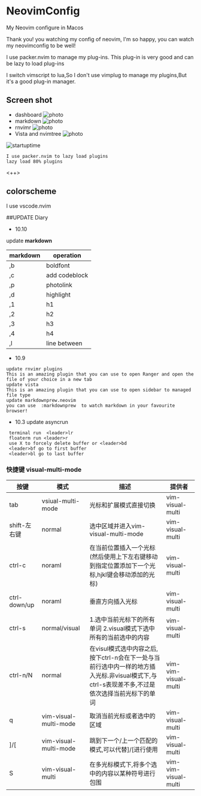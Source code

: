 # NeovimConfig
My Neovim configure in Macos

Thank you! you watching my config of neovim, I'm so happy, you can watch my neovimconfig to be well!

I use packer.nvim to manage my plug-ins. This plug-in is very good and can be lazy to load plug-ins

I switch vimscript to lua,So I don't use vimplug to manage my plugins,But it's a good plug-in manager.

## Screen shot
+ dashboard
![photo](https://gitee.com/gu-shenwei666/blogimg/raw/master/image/20211010005801.png)
+ markdown
![photo](https://gitee.com/gu-shenwei666/blogimg/raw/master/image/20211010005849.png)
+ rnvimr
![photo](https://gitee.com/gu-shenwei666/blogimg/raw/master/image/20211010010544.png)
+ Vista and nvimtree
![photo](https://gitee.com/gu-shenwei666/blogimg/raw/master/image/20211010010752.png)

![startuptime](https://gitee.com/gu-shenwei666/blogimg/raw/master/image/20211013201426.png)

```
I use packer.nvim to lazy load plugins 
lazy load 80% plugins 
```

<++>
## colorscheme
I use vscode.nvim 

##UPDATE Diary
+ 10.10

update **markdown** 

| markdown | operation     |
|----------|---------------|
| ,b       | boldfont      |
| ,c       | add codeblock |
| ,p       | photolink     |
| ,d       | highlight     |
| ,1       | h1            |
| ,2       | h2            |
| ,3       | h3            |
| ,4       | h4            |
| ,l       | line between  |


+ 10.9
```
update rnvimr plugins
This is an amazing plugin that you can use to open Ranger and open the file of your choice in a new tab
update vista
This is an amazing plugin that you can use to open sidebar to managed file type
update markdownprew.neovim
you can use  :markdownprew  to watch markdown in your favourite browser!

```


+ 10.3
update asyncrun 

```
 terminal run  <leader>lr
 floaterm run <leader>r
 use X to forcely delete buffer or <leader>bd
 <leader>bf go to first buffer
 <leader>bl go to last buffer

```

### 快捷键 visual-multi-mode

| 按键         | 模式                  | 描述                                                                                                                                          | 提供者               |
|--------------|-----------------------|-----------------------------------------------------------------------------------------------------------------------------------------------|----------------------|
| tab          | vsiual-multi-mode     | 光标和扩展模式直接切换                                                                                                                        | vim-visual-multi     |
| shift-左右键 | normal                | 选中区域并进入vim-visual-multi-mode                                                                                                           | vim-visual-multi     |
| ctrl-c       | noraml                | 在当前位置插入一个光标(然后使用上下左右键移动到指定位置添加下一个光标,hjkl键会移动添加的光标)                                                 | vim-visual-multi     |
| ctrl-down/up | noraml                | 垂直方向插入光标                                                                                                                              | vim-visual-multi     |
| ctrl-s       | normal/visual         | 1.选中当前光标下的所有单词 2.visual模式下选中所有的当前选中的内容                                                                             | vim-visual-multi     |
| ctrl-n/N     | normal                | 在visul模式选中内容之后, 按下ctrl-n会在下一处与当前行选中内一样的地方插入光标.非visual模式下,与ctrl-s表现差不多,不过是依次选择当前光标下的单词 | vim-vim-visual-multi |
| q            | vim-visual-multi-mode | 取消当前光标或者选中的区域                                                                                                                    | vim-visual-multi     |
| ]/[          | vim-visual-multi-mode | 跳到下一个/上一个匹配的模式,可以代替]/[进行使用                                                                                               | vim-visual-multi     |
| S            | vim-visual-multi      | 在多光标模式下,将多个选中的内容以某种符号进行包围                                                                                             | vim-vim-visual-multi |

